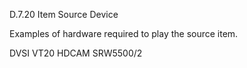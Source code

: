 D.7.20 Item Source Device

Examples of hardware required to play the source item.

DVSI
VT20
HDCAM SRW5500/2
